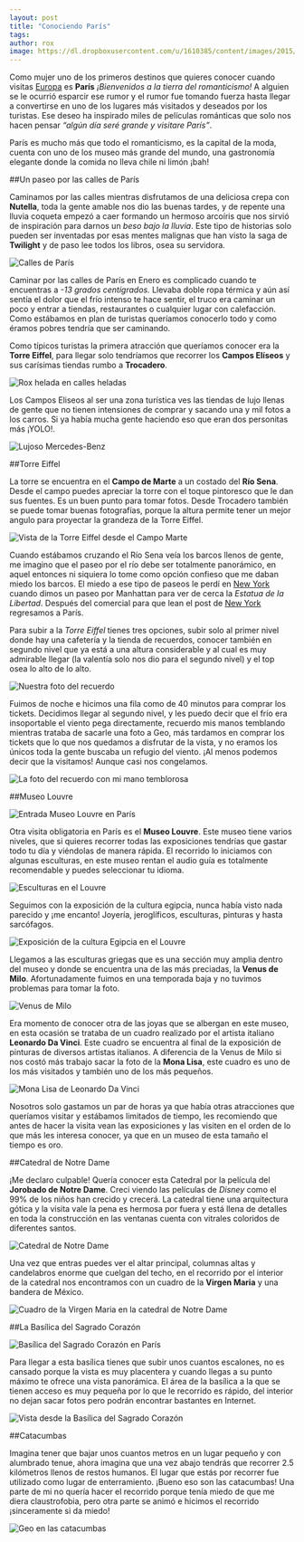 ```yaml
---
layout: post
title: "Conociendo París"
tags: 
author: rox
image: https://dl.dropboxusercontent.com/u/1610385/content/images/2015/05/DSC07449.JPG
---
```

Como mujer uno de los primeros destinos que quieres conocer cuando visitas [Europa](/tag/europa/) es **París** *¡Bienvenidos a la tierra del romanticismo!* A alguien se le ocurrió esparcir ese rumor y el rumor fue tomando fuerza hasta llegar a convertirse en uno de los lugares más visitados y deseados por los turistas. Ese deseo ha inspirado miles de películas románticas que solo nos hacen pensar *“algún día seré grande y visitare París”*.

París es mucho más que todo el romanticismo, es la capital de la moda, cuenta con uno de los museo más grande del mundo, una gastronomía elegante donde la comida no lleva chile ni limón ¡bah!

##Un paseo por las calles de París

Caminamos por las calles mientras disfrutamos de una deliciosa crepa con **Nutella**, toda la gente amable nos dio las buenas tardes, y de repente una lluvia coqueta empezó a caer formando un hermoso arcoíris que nos sirvió de inspiración para darnos un *beso bajo la lluvia*. Este tipo de historias solo pueden ser inventadas por esas mentes malignas que han visto la saga de **Twilight** y de paso lee todos los libros, osea su servidora.

![Calles de París](https://dl.dropboxusercontent.com/u/1610385/content/images/2015/05/DSC07063.JPG)

Caminar por las calles de París en Enero es complicado cuando te encuentras a *-13 grados centígrados.* Llevaba doble ropa térmica y aún así sentía el dolor que el frío intenso te hace sentir, el truco era caminar un poco y entrar a tiendas, restaurantes o cualquier lugar con calefacción. Como estábamos en plan de turistas queríamos conocerlo todo y como éramos pobres tendría que ser caminando.

Como típicos turistas la primera atracción que queríamos conocer era la **Torre Eiffel**, para llegar solo tendríamos que recorrer los **Campos Elíseos** y sus carísimas tiendas rumbo a **Trocadero**.

![Rox helada en calles heladas](https://dl.dropboxusercontent.com/u/1610385/content/images/2015/05/DSC07115--1-.JPG)

Los Campos Eliseos al ser una zona turística ves las tiendas de lujo llenas de gente que no tienen intensiones de comprar y sacando una y mil fotos a los carros. Si ya había mucha gente haciendo eso que eran dos personitas más ¡YOLO!.

![Lujoso Mercedes-Benz](https://dl.dropboxusercontent.com/u/1610385/content/images/2015/05/DSC07102.JPG)

##Torre Eiffel

La torre se encuentra en el **Campo de Marte** a un costado del **Río Sena**. Desde el campo puedes apreciar la torre con el toque pintoresco que le dan sus fuentes. Es un buen punto para tomar fotos. Desde Trocadero también se puede tomar buenas fotografías, porque la altura permite tener un mejor angulo para proyectar la grandeza de la Torre Eiffel.

![Vista de la Torre Eiffel desde el Campo Marte](https://dl.dropboxusercontent.com/u/1610385/content/images/2015/05/DSC07131.JPG)

Cuando estábamos cruzando el Río Sena veía los barcos llenos de gente, me imagino que el paseo por el río debe ser totalmente panorámico, en aquel entonces ni siquiera lo tome como opción confieso que me daban miedo los barcos. El miedo a ese tipo de paseos le perdí en [New York](/diario-de-nyc-parte-i/) cuando dimos un paseo por Manhattan para ver de cerca la *Estatua de la Libertad*. Después del comercial para que lean el post de [New York](/tag/new-york/) regresamos a París.

Para subir a la *Torre Eiffel* tienes tres opciones, subir solo al primer nivel donde hay una cafetería y la tienda de recuerdos, conocer también en segundo nivel que ya está a una altura considerable y al cual es muy admirable llegar (la valentía solo nos dio para el segundo nivel) y el top osea lo alto de lo alto. 

![Nuestra foto del recuerdo](https://dl.dropboxusercontent.com/u/1610385/content/images/2015/05/DSC07123.JPG)

Fuimos de noche e hicimos una fila como de 40 minutos para comprar los tickets. Decidimos llegar al segundo nivel, y les puedo decir que el frío era insoportable el viento pega directamente, recuerdo mis manos temblando mientras trataba de sacarle una foto a Geo, más tardamos en comprar los tickets que lo que nos quedamos a disfrutar de la vista, y no eramos los únicos toda la gente buscaba un refugio del viento. ¡Al menos podemos decir que la visitamos! Aunque casi nos congelamos.

![La foto del recuerdo con mi mano temblorosa](https://dl.dropboxusercontent.com/u/1610385/content/images/2015/05/DSC07346.JPG)

##Museo Louvre 

![Entrada Museo Louvre en París](https://dl.dropboxusercontent.com/u/1610385/content/images/2015/05/DSC07196.JPG)

Otra visita obligatoria en París es el **Museo Louvre**. Este museo tiene varios niveles, que si quieres recorrer todas las exposiciones tendrías que gastar todo tu día y viéndolas de manera rápida. El recorrido lo iniciamos con algunas esculturas, en este  museo rentan el audio guía es totalmente recomendable y puedes seleccionar tu idioma.  

![Esculturas en el Louvre](https://dl.dropboxusercontent.com/u/1610385/content/images/2015/05/DSC07219.JPG)

Seguimos con la exposición de la cultura egipcia, nunca había visto nada parecido y ¡me encanto! Joyería, jeroglíficos, esculturas, pinturas y hasta sarcófagos. 

![Exposición de la cultura Egipcia en el Louvre](https://dl.dropboxusercontent.com/u/1610385/content/images/2015/05/DSC07321.JPG)

Llegamos a las esculturas griegas que es una sección muy amplia dentro del museo y donde se encuentra una de las más preciadas, la **Venus de Milo**. Afortunadamente fuimos en una temporada baja y no tuvimos problemas para tomar la foto.

![Venus de Milo](https://dl.dropboxusercontent.com/u/1610385/content/images/2015/05/DSC07290--1-.JPG)

Era momento de conocer otra de las joyas que se albergan en este museo, en esta ocasión se trataba de un cuadro realizado por el artista italiano **Leonardo Da Vinci**. Este cuadro se encuentra al final de la exposición de pinturas de diversos artistas italianos. A diferencia de la Venus de Milo si nos costó más trabajo sacar la foto de la **Mona Lisa**, este cuadro es uno de los más visitados y también uno de los más pequeños.

![Mona Lisa de Leonardo Da Vinci](https://dl.dropboxusercontent.com/u/1610385/content/images/2015/05/DSC07266.JPG)

Nosotros solo gastamos un par de horas ya que había otras atracciones que queríamos visitar y estábamos limitados de tiempo, les recomiendo que antes de hacer la visita vean las exposiciones y las visiten en el orden de lo que más les interesa conocer, ya que en un museo de esta tamaño el tiempo es oro.

##Catedral de Notre Dame

¡Me declaro culpable! Quería conocer esta Catedral por la película del **Jorobado de Notre Dame**. Creci viendo las películas de *Disney* como el 99% de los niños han crecido y crecerá. La catedral tiene una arquitectura gótica y la visita vale la pena es hermosa por fuera y está llena de detalles en toda la construcción en las ventanas cuenta con vitrales coloridos de diferentes santos. 

![Catedral de Notre Dame](https://dl.dropboxusercontent.com/u/1610385/content/images/2015/05/DSC07448.JPG)

Una vez que entras puedes ver el altar principal, columnas altas y candelabros enorme que cuelgan del techo, en el recorrido por el interior de la catedral nos encontramos con un cuadro de la **Virgen Maria** y una bandera de México.

![Cuadro de la Virgen Maria en la catedral de Notre Dame](https://dl.dropboxusercontent.com/u/1610385/content/images/2015/05/DSC07477.JPG)

##La Basílica del Sagrado Corazón

![Basílica del Sagrado Corazón en París](https://dl.dropboxusercontent.com/u/1610385/content/images/2015/05/DSC07511.JPG)

Para llegar a esta basílica tienes que subir unos cuantos escalones, no es cansado porque la vista es muy placentera y cuando llegas a su punto máximo te ofrece una vista panorámica. El área de la basílica a la que se tienen acceso es muy pequeña por lo que le recorrido es rápido, del interior no dejan sacar fotos pero podrán encontrar bastantes en Internet.

![Vista desde la Basílica del Sagrado Corazón](https://dl.dropboxusercontent.com/u/1610385/content/images/2015/05/DSC07510.JPG)

##Catacumbas

Imagina tener que bajar unos cuantos metros en un lugar pequeño y con alumbrado tenue, ahora imagina que una vez abajo tendrás que recorrer 2.5 kilómetros llenos de restos humanos. El lugar que estás por recorrer fue utilizado como lugar de enterramiento. ¡Bueno eso son las catacumbas! Una parte de mi no quería hacer el recorrido porque tenía miedo de que me diera claustrofobia, pero otra parte se animó e hicimos el recorrido ¡sinceramente si da miedo!

![Geo en las catacumbas](https://dl.dropboxusercontent.com/u/1610385/content/images/2015/05/DSC07566.JPG)
